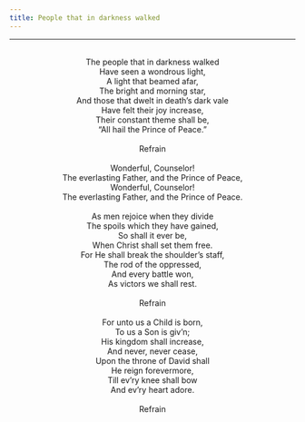 ```yaml
---
title: People that in darkness walked
---
```


---
<center>
<br/>
The people that in darkness walked<br/>
Have seen a wondrous light,<br/>
A light that beamed afar,<br/>
The bright and morning star,<br/>
And those that dwelt in death’s dark vale<br/>
Have felt their joy increase,<br/>
Their constant theme shall be,<br/>
“All hail the Prince of Peace.”<br/>
<br/>
Refrain<br/>
<br/>
Wonderful, Counselor!<br/>
The everlasting Father, and the Prince of Peace,<br/>
Wonderful, Counselor!<br/>
The everlasting Father, and the Prince of Peace.<br/>
<br/>
As men rejoice when they divide<br/>
The spoils which they have gained,<br/>
So shall it ever be,<br/>
When Christ shall set them free.<br/>
For He shall break the shoulder’s staff,<br/>
The rod of the oppressed,<br/>
And every battle won,<br/>
As victors we shall rest.<br/>
<br/>
Refrain<br/>
<br/>
For unto us a Child is born,<br/>
To us a Son is giv’n;<br/>
His kingdom shall increase,<br/>
And never, never cease,<br/>
Upon the throne of David shall<br/>
He reign forevermore,<br/>
Till ev’ry knee shall bow<br/>
And ev’ry heart adore.<br/>
<br/>
Refrain<br/>

</center>